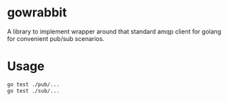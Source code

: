 # gowrabbit

A library to implement wrapper around that standard amqp client for golang for
convenient pub/sub scenarios.


# Usage

```bash
go test ./pub/...
go test ./sub/...
```